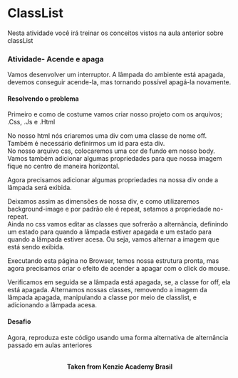<h1>ClassList</h1>

Nesta atividade você irá treinar os conceitos vistos na aula anterior sobre classList

<h3>Atividade- Acende e apaga</h3>
Vamos desenvolver um interruptor. A lâmpada do ambiente está apagada, devemos conseguir acende-la, mas tornando possível apagá-la novamente.

<h4>Resolvendo o problema</h4>
Primeiro e como de costume vamos criar nosso projeto com os arquivos; .Css, .Js e .Html

No nosso html nós criaremos uma div com uma classe de nome off. Também é necessário definirmos um id para esta div.  
No nosso arquivo css, colocaremos uma cor de fundo em nosso body. Vamos também adicionar algumas propriedades para que nossa imagem fique no centro de maneira horizontal.

Agora precisamos adicionar algumas propriedades na nossa div onde a lâmpada será exibida.

Deixamos assim as dimensões de nossa div, e como utilizaremos background-image e por padrão ele é repeat, setamos a propriedade no-repeat.  
Ainda no css vamos editar as classes que sofrerão a alternância, definindo um estado para quando a lâmpada estiver apagada e um estado para quando a lâmpada estiver acesa. Ou seja, vamos alternar a imagem que está sendo exibida.

Executando esta página no Browser, temos nossa estrutura pronta, mas agora precisamos criar o efeito de acender a apagar com o click do mouse.

Verificamos em seguida se a lâmpada está apagada, se, a classe for off, ela está apagada. Alternamos nossas classes, removendo a imagem da lâmpada apagada, manipulando a classe por meio de classlist, e adicionando a lâmpada acesa.

<h4>Desafio</h4>
Agora, reproduza este código usando uma forma alternativa de alternância passado em aulas anteriores
<br>
<br>

<p align="center"><b>Taken from Kenzie Academy Brasil</b></p>
